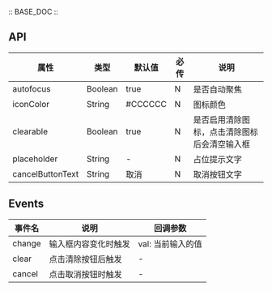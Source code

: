:: BASE_DOC ::

## API

| 属性             | 类型    | 默认值  | 必传 | 说明                                         |
| ---------------- | ------- | ------- | ---- | -------------------------------------------- |
| autofocus        | Boolean | true    | N    | 是否自动聚焦                                 |
| iconColor        | String  | #CCCCCC | N    | 图标颜色                                     |
| clearable        | Boolean | true    | N    | 是否启用清除图标，点击清除图标后会清空输入框 |
| placeholder      | String  | -       | N    | 占位提示文字                                 |
| cancelButtonText | String  | 取消    | N    | 取消按钮文字                                 |

## Events

| 事件名 | 说明                 | 回调参数          |
| ------ | -------------------- | ----------------- |
| change | 输入框内容变化时触发 | val: 当前输入的值 |
| clear  | 点击清除按钮后触发   | -                 |
| cancel | 点击取消按钮时触发   | -                 |
